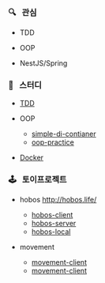 

### 🔍 &nbsp; 관심 

* TDD
 
* OOP
 
* NestJS/Spring

### 📖 &nbsp; 스터디
* [TDD](https://github.com/dd1331/tdd-practice)

* OOP
  * [simple-di-contianer](https://github.com/dd1331/simple-di-container)
  * [oop-practice](https://github.com/dd1331/oop-practice)

* [Docker](https://github.com/dd1331/docker-practice)

### 🕹 &nbsp; 토이프로젝트
* hobos http://hobos.life/
  * [hobos-client](https://github.com/dd1331/hobos-client)
  * [hobos-server](https://github.com/dd1331/hobos-server)
  * [hobos-local](https://github.com/dd1331/hobos-local)

* movement
  * [movement-client](https://github.com/dd1331/Movement-server)
  * [movement-client](https://github.com/dd1331/Movement-client)
